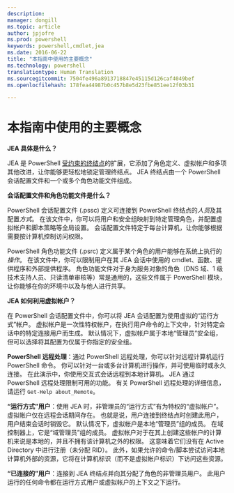 ```yaml
---
description: 
manager: dongill
ms.topic: article
author: jpjofre
ms.prod: powershell
keywords: powershell,cmdlet,jea
ms.date: 2016-06-22
title: "本指南中使用的主要概念"
ms.technology: powershell
translationtype: Human Translation
ms.sourcegitcommit: 7504fe496a8913718847e45115d126caf4049bef
ms.openlocfilehash: 178fea44987b0c457b8e5d23fbe851ee12f03b31

---
```


# 本指南中使用的主要概念
**JEA 具体是什么？**

JEA 是 PowerShell [受约束的终结点](http://blogs.technet.com/b/heyscriptingguy/archive/2014/03/31/introduction-to-powershell-endpoints.aspx)的扩展，它添加了角色定义、虚拟帐户和多项其他改进，让你能够更轻松地锁定管理终结点。
JEA 终结点由一个 PowerShell 会话配置文件和一个或多个角色功能文件组成。

**会话配置文件和角色功能文件是什么？**

PowerShell 会话配置文件 (.pssc) 定义可连接到 PowerShell 终结点的*人员*及其配置*方式*。
在该文件中，你可以将用户和安全组映射到特定管理角色，并配置虚拟帐户和脚本策略等全局设置。
会话配置文件特定于每台计算机，让你能够根据需要按计算机控制访问权限。

PowerShell 角色功能文件 (.psrc) 定义属于某个角色的用户能够在系统上执行的*操作*。
在该文件中，你可以限制用户在其 JEA 会话中使用的 cmdlet、函数、提供程序和外部提供程序。
角色功能文件对于身为服务对象的角色（DNS 域、1 级技术支持人员、只读清单审核等）常是通用的，这些文件属于 PowerShell 模块，让你能够在你的环境中以及与他人进行共享。

**JEA 如何利用虚拟帐户？**

在 PowerShell 会话配置文件中，你可以将 JEA 会话配置为使用虚拟的“运行方式”帐户。
虚拟帐户是一次性特权帐户，在执行用户命令的上下文中，针对特定会话中的特定连接用户而生成。
默认情况下，虚拟帐户属于本地“管理员”安全组，但可以选择将其配置为仅属于你指定的安全组。

**PowerShell 远程处理**：通过 PowerShell 远程处理，你可以针对远程计算机运行 PowerShell 命令。
你可以针对一台或多台计算机进行操作，并可使用临时或永久连接。
在此演示中，你使用交互式会话远程到本地计算机。
JEA 通过 PowerShell 远程处理限制可用的功能。
有关 PowerShell 远程处理的详细信息，请运行 `Get-Help about_Remote`。

**“运行方式”用户**：使用 JEA 时，非管理员的“运行方式”有为特权的“虚拟帐户”。
虚拟帐户仅在远程会话期间存在。
也就是说，用户连接到终结点时创建此用户，用户结束会话时销毁它。
默认情况下，虚拟帐户是本地“管理员”组的成员。
在域控制器上，它是“域管理员”组的成员。
虚拟帐户对于在其上创建这些帐户的计算机来说是本地的，并且不拥有该计算机之外的权限。
这意味着它们没有在 Active Directory 中进行注册（未分配 RID）。
此外，如果允许的命令/脚本尝试访问本地计算机外部的资源，它将在计算机标识（而不是虚拟帐户标识）下访问这些资源。

**“已连接的”用户**：连接到 JEA 终结点并向其分配了角色的非管理员用户。
此用户运行的任何命令都在运行方式用户或虚拟帐户的上下文之下运行。




<!--HONumber=Jul16_HO1-->


